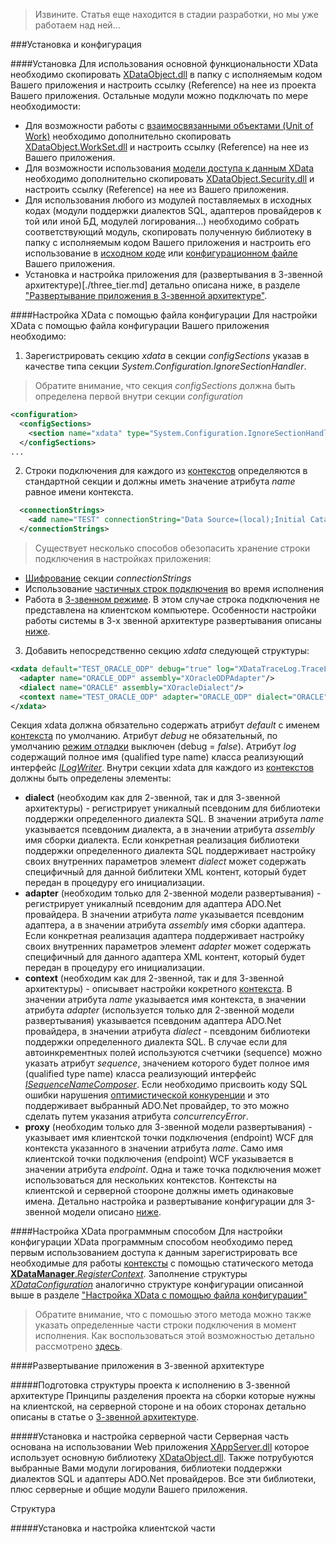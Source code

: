 >Извините. Статья еще находится в стадии разработки, но мы уже работаем над ней...

###Установка и конфигурация

####Установка
Для использования основной функциональности XData необходимо скопировать [XDataObject.dll](../../bin/) в папку с исполняемым кодом Вашего приложения и настроить ссылку (Reference) на нее из проекта Вашего приложения. Остальные модули можно подключать по мере необходимости:
- Для возможности работы с [взаимосвязанными объектами (Unit of Work)](./work_set.md) необходимо дополнительно скопировать [XDataObject.WorkSet.dll](../../bin/) и настроить ссылку (Reference) на нее из Вашего приложения.
- Для возможности использования [модели доступа к данным XData](./data_access.md) необходимо дополнительно скопировать [XDataObject.Security.dll](../../bin/) и настроить ссылку (Reference) на нее из Вашего приложения.
- Для использования любого из модулей поставляемых в исходных кодах (модули поддержки диалектов SQL, адаптеров провайдеров к той или иной БД, модулей логирования...) необходимо собрать соответствующий модуль, скопировать полученную библиотеку в папку с исполняемым кодом Вашего приложения и настроить его использование в [исходном коде](#Настройка-XData-программным-способом) или [конфигурационном файле](#Настройка-xdata-с-помощью-файла-конфигурации) Вашего приложения.
- Установка и настройка приложения для (развертывания в 3-звенной архитектуре)[./three_tier.md] детально описана ниже, в разделе ["Развертывание приложения в 3-звенной архитектуре"](#Развертывание-приложения-в-3-звенной-архитектуре).

####Настройка XData с помощью файла конфигурации
Для настройки XData с помощью файла конфигурации Вашего приложения необходимо: 

1) Зарегистрировать секцию *xdata* в секции *configSections* указав в качестве типа секции *System.Configuration.IgnoreSectionHandler*.

>Обратите внимание, что секция *configSections* должна быть определена первой внутри секции *configuration*

```xml
<configuration>
  <configSections>
    <section name="xdata" type="System.Configuration.IgnoreSectionHandler"/>
  </configSections>
...  
```

2) Строки подключения для каждого из [контекстов](.glossary.md#Контекст) определяются в стандартной секции и должны иметь значение атрибута *name* равное имени контекста.

```xml
  <connectionStrings>
    <add name="TEST" connectionString="Data Source=(local);Initial Catalog=XDataTest;User Id=test;Password=test"/>
  </connectionStrings>
```

>Существует несколько способов обезопасить хранение строки подключения в настройках приложения:
- [Шифрование](https://msdn.microsoft.com/ru-ru/library/ms254494(v=vs.110).aspx) секции *connectionStrings*
- Использование [частичных строк подключения](./tips_and_tricks.md#Использование-частичных-строк-подключения-или-подмена-параметров-подключения-во-время-исполнения) во время исполнения
- Работа в [3-звенном режиме](./three_tier.md). В этом случае строка подключения не представлена на клиентском компьютере. Особенности настройки работы системы в 3-х звенной архитектуре развертывания описаны [ниже](#Развертывание-приложения-в-3-звенной-архитектуре).
 
3) Добавить непосредственно секцию *xdata* следующей структуры:

```xml
<xdata default="TEST_ORACLE_ODP" debug="true" log="XDataTraceLog.TraceLog, XDataTraceLog">
  <adapter name="ORACLE_ODP" assembly="XOracleODPAdapter"/>
  <dialect name="ORACLE" assembly="XOracleDialect"/>
  <context name="TEST_ORACLE_ODP" adapter="ORACLE_ODP" dialect="ORACLE" sequence="XDataObjectTest.MySequenceComposer, XDataObjectTest" concurrencyError="-20001"/>
</xdata>  
```

Секция xdata должна обязательно содержать атрибут *default* с именем [контекста](.glossary.md#Контекст) по умолчанию. Атрибут *debug* не обязательный, по умолчанию [режим отладки](./log_and_debug.md) выключен (debug = *false*). Атрибут *log* содержащий полное имя (qualified type name) класса реализующий интерфейс [*ILogWriter*](https://htmlpreview.github.io/?https://raw.githubusercontent.com/mickfierte/XData/master/docs/doc/Contents/4/370.html). Внутри секции xdata для каждого из [контекстов](.glossary.md#Контекст) должны быть определены элементы:
- **dialect** (необходим как для 2-звенной, так и для 3-звенной архитектуры) - регистрирует уникалный псевдоним для библиотеки поддержки определенного диалекта SQL. В значении атрибута *name* указывается псевдоним диалекта, а в значении атрибута *assembly* имя сборки диалекта. Если конкретная реализация библиотеки поддержки определенного диалекта SQL поддерживает настройку своих внутренних параметров элемент *dialect* может содержать специфичный для данной библитеки XML контент, который будет передан в процедуру его инициализации.
- **adapter** (необходим только для 2-звенной модели развертывания) - регистрирует уникалный псевдоним для адаптера ADO.Net провайдера. В значении атрибута *name* указывается псевдоним адаптера, а в значении атрибута *assembly* имя сборки адаптера. Если конкретная реализация адаптера поддерживает настройку своих внутренних параметров элемент *adapter* может содержать специфичный для данного адаптера XML контент, который будет передан в процедуру его инициализации.
- **context** (необходим как для 2-звенной, так и для 3-звенной архитектуры) - описывает настройки кокретного [контекста](.glossary.md#Контекст). В значении атрибута *name* указывается имя контекста, в значении атрибута *adapter* (используется только для 2-звенной модели развертывания) указывается псевдоним адаптера ADO.Net провайдера, в значении атрибута *dialect* - псевдоним библиотеки поддержки определенного диалекта SQL. В случае если для автоинкрементных полей используются счетчики (sequence) можно указать атрибут *sequence*, значением которого будет  полное имя (qualified type name) класса реализующий интерфейс [*ISequenceNameComposer*](https://htmlpreview.github.io/?https://raw.githubusercontent.com/mickfierte/XData/master/docs/doc/Contents/4/374.html). Если необходимо присвоить коду SQL ошибки нарушения [оптимистической конкуренции](./locking.md) и это поддерживает выбранный ADO.Net провайдер, то это можно сделать путем указания атрибута *concurrencyError*.
- **proxy** (необходим только для 3-звенной модели развертывания) - указывает имя клиентской точки подключения (endpoint) WCF для контекста указанного в значении атрибута *name*. Само имя клиентской точки подключения (endpoint) WCF указывается в значении атрибута *endpoint*. Одна и таже точка подключения может использоваться для нескольких контекстов. Контексты на клиентской и серверной стоороне должны иметь одинаковые имена. Детально настройка и развертывание конфигурации для 3-звенной модели описано [ниже](#Развертывание-приложения-в-3-звенной-архитектуре).

####Настройка XData программным способом
Для настройки конфигурации XData программным способом необходимо перед первым использованием доступа к данным зарегистрировать все необходимые для работы [контексты](.glossary.md#Контекст) с помощью статического метода [**XDataManager**.*RegisterContext*](https://htmlpreview.github.io/?https://raw.githubusercontent.com/mickfierte/XData/master/docs/doc/Contents/1/413.html). Заполнение структуры [*XDataConfiguration*](https://htmlpreview.github.io/?https://raw.githubusercontent.com/mickfierte/XData/master/docs/doc/Contents/2/209.html) аналогично структуре конфигурации описанной выше в разделе ["Настройка XData с помощью файла конфигурации"](#Настройка-XData-с-помощью-файла-конфигурации)

>Обратите внимание, что с помошью этого метода можно также указать определенные части строки подключения в момент исполнения. Как воспользоваться этой возможностью детально рассмотрено [здесь](./tips_and_tricks.md#Использование-частичных-строк-подключения-или-подмена-параметров-подключения-во-время-исполнения).

####Развертывание приложения в 3-звенной архитектуре

#####Подготовка структуры проекта к исполнению в 3-звенной архитектуре
Принципы разделения проекта на сборки которые нужны на клиентской, на серверной стороне и на обоих сторонах детально описаны в статье о [3-звенной архитектуре](./three_tier.md).

#####Установка и настройка серверной части
Серверная часть основана на использовании Web приложения [XAppServer.dll](../../bin/) которое использует основную библиотеку [XDataObject.dll](../../bin/). Также потрубуются выбранные Вами модули логирования, библиотеки поддержки диалектов SQL и адаптеры ADO.Net провайдеров. Все эти библиотеки, плюс серверные и общие модули Вашего приложения. 

Структура

#####Установка и настройка клиентской части
